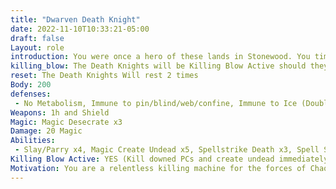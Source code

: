 ```yaml
---
title: "Dwarven Death Knight"
date: 2022-11-10T10:33:21-05:00
draft: false
Layout: role
introduction: You were once a hero of these lands in Stonewood. You time came and passed. But now you rise against your own will enslaved to Chaos by the Bloody Fist. You hate what you are doing but you do it without question as it was willed by creatures more powerful than yourself
killing_blow: The Death Knights will be Killing Blow Active should they have a chance to raise more Undead
reset: The Death Knights Will rest 2 times
Body: 200
defenses: 
 - No Metabolism, Immune to pin/blind/web/confine, Immune to Ice (Double taken from Flame), Healed by Chaos, Dodge x3, Phase x3, Cloak Flame x3
Weapons: 1h and Shield
Magic: Magic Desecrate x3
Damage: 20 Magic
Abilities: 
 - Slay/Parry x4, Magic Create Undead x5, Spellstrike Death x3, Spell Strike Taint Blood x3, Spellstrike Wither Limb x3, Spellstrike Fear x5, Spellstrike Cause Mortal Wounds 40 x5, 
Killing Blow Active: YES (Kill downed PCs and create undead immediately)
Motivation: You are a relentless killing machine for the forces of Chaos programed by the Bloody Fist to slay anything that isn’t them. You will kill anything you fight, make sure you create more Undead to add to the legion! If plays interfere with a target you want dead, kill them and move to the player who has invoked your anger. Make sure the players know fear during this module.
---
```










